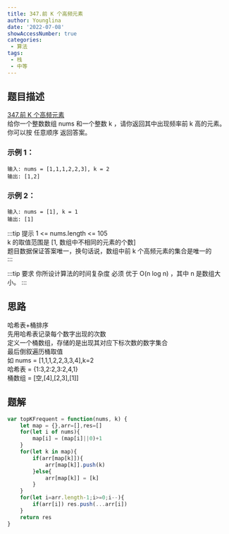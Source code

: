 ```yaml
---
title: 347.前 K 个高频元素
author: Younglina
date: '2022-07-08'
showAccessNumber: true
categories:
 - 算法
tags:
 - 栈
 - 中等
---
```


## 题目描述
[347.前 K 个高频元素](https://leetcode.cn/problems/top-k-frequent-elements/)  
给你一个整数数组 nums 和一个整数 k ，请你返回其中出现频率前 k 高的元素。你可以按 任意顺序 返回答案。  

### 示例 1：
```
输入: nums = [1,1,1,2,2,3], k = 2  
输出: [1,2]  
```

### 示例 2：
```
输入: nums = [1], k = 1  
输出: [1]  
```

:::tip 提示
1 <= nums.length <= 105  
k 的取值范围是 [1, 数组中不相同的元素的个数]  
题目数据保证答案唯一，换句话说，数组中前 k 个高频元素的集合是唯一的  
:::

:::tip 要求
你所设计算法的时间复杂度 必须 优于 O(n log n) ，其中 n 是数组大小。
:::

## 思路
哈希表+桶排序  
先用哈希表记录每个数字出现的次数  
定义一个桶数组，存储的是出现其对应下标次数的数字集合  
最后倒叙遍历桶取值   
如 nums = [1,1,1,2,2,3,3,4],k=2  
哈希表 = {1:3,2:2,3:2,4,1}  
桶数组 = [空,[4],[2,3],[1]]  

## 题解
```javascript
var topKFrequent = function(nums, k) {
    let map = {},arr=[],res=[]
    for(let i of nums){
        map[i] = (map[i]||0)+1
    }
    for(let k in map){
        if(arr[map[k]]){
            arr[map[k]].push(k)
        }else{
            arr[map[k]] = [k]
        }
    }
    for(let i=arr.length-1;i>=0;i--){
        if(arr[i]) res.push(...arr[i])
    }
    return res
}
```
